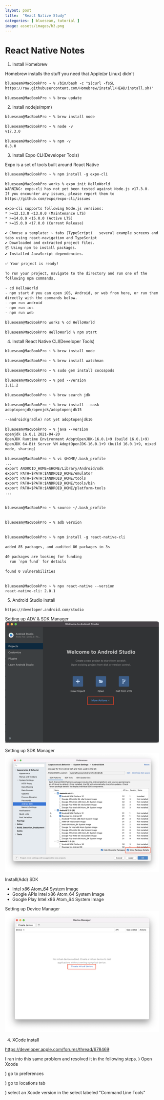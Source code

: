 ```yaml
---
layout: post
title:  "React Native Study"
categories: [ blueseam, tutorial ]
image: assets/images/h3.png
---
```


# React Native Notes

1. Install Homebrew

Homebrew installs the stuff you need that Apple(or Linux) didn't

```
blueseam@MacBookPro ~ % /bin/bash -c "$(curl -fsSL https://raw.githubusercontent.com/Homebrew/install/HEAD/install.sh)"

blueseam@MacBookPro ~ % brew update
```

2. Install nodejs(mpm)

```
blueseam@MacBookPro ~ % brew install node

blueseam@MacBookPro ~ % node -v
v17.3.0

blueseam@MacBookPro ~ % npm -v
8.3.0
```

3. Install Expo CLI(Developer Tools)

Expo is a set of tools built around React Native

```
blueseam@MacBookPro ~ % npm install -g expo-cli

blueseam@MacBookPro works % expo init HelloWorld
WARNING: expo-cli has not yet been tested against Node.js v17.3.0.
If you encounter any issues, please report them to https://github.com/expo/expo-cli/issues

expo-cli supports following Node.js versions:
* >=12.13.0 <13.0.0 (Maintenance LTS)
* >=14.0.0 <15.0.0 (Active LTS)
* >=15.0.0 <17.0.0 (Current Release)

✔ Choose a template: › tabs (TypeScript)   several example screens and tabs using react-navigation and TypeScript
✔ Downloaded and extracted project files.
📦 Using npm to install packages.
✔ Installed JavaScript dependencies.

✅ Your project is ready!

To run your project, navigate to the directory and run one of the following npm commands.

- cd HelloWorld
- npm start # you can open iOS, Android, or web from here, or run them directly with the commands below.
- npm run android
- npm run ios
- npm run web

blueseam@MacBookPro works % cd HelloWorld

blueseam@MacBookPro HelloWorld % npm start
```

4. Install React Native CLI(Developer Tools)

```
blueseam@MacBookPro ~ % brew install node

blueseam@MacBookPro ~ % brew install watchman

blueseam@MacBookPro ~ % sudo gem install cocoapods

blueseam@MacBookPro ~ % pod --version
1.11.2

blueseam@MacBookPro ~ % brew search jdk

blueseam@MacBookPro ~ % brew install --cask adoptopenjdk/openjdk/adoptopenjdk15

--android(gradle) not yet adoptopenjdk16

blueseam@MacBookPro ~ % java --version
openjdk 16.0.1 2021-04-20
OpenJDK Runtime Environment AdoptOpenJDK-16.0.1+9 (build 16.0.1+9)
OpenJDK 64-Bit Server VM AdoptOpenJDK-16.0.1+9 (build 16.0.1+9, mixed mode, sharing)

blueseam@MacBookPro ~ % vi $HOME/.bash_profile
...
export ANDROID_HOME=$HOME/Library/Android/sdk
export PATH=$PATH:$ANDROID_HOME/emulator
export PATH=$PATH:$ANDROID_HOME/tools
export PATH=$PATH:$ANDROID_HOME/tools/bin
export PATH=$PATH:$ANDROID_HOME/platform-tools
...


blueseam@MacBookPro ~ % source ~/.bash_profile


blueseam@MacBookPro ~ % adb version


blueseam@MacBookPro ~ % npm install -g react-native-cli

added 85 packages, and audited 86 packages in 3s

40 packages are looking for funding
  run `npm fund` for details

found 0 vulnerabilities


blueseam@MacBookPro ~ % npx react-native --version
react-native-cli: 2.0.1

```


5. Android Studio install

```
https://developer.android.com/studio
```

Setting up ADV & SDK Manager
![Android Studio](/assets/images/h3.png)



Setting up SDK Manager
![SDK Manager](/assets/images/h4.png)

Install(Add) SDK
* Intel x86 Atom_64 System Image
* Google APIs Intel x86 Atom_64 System Image
* Google Play Intel x86 Atom_64 System Image


Setting up Device Manager
![Device Manager](/assets/images/h5.png)



4. XCode install

https://developer.apple.com/forums/thread/678469

I ran into this same problem and resolved it in the following steps.
) Open Xcode

) go to preferences

) go to locations tab

) select an Xcode version in the select labeled "Command Line Tools"

